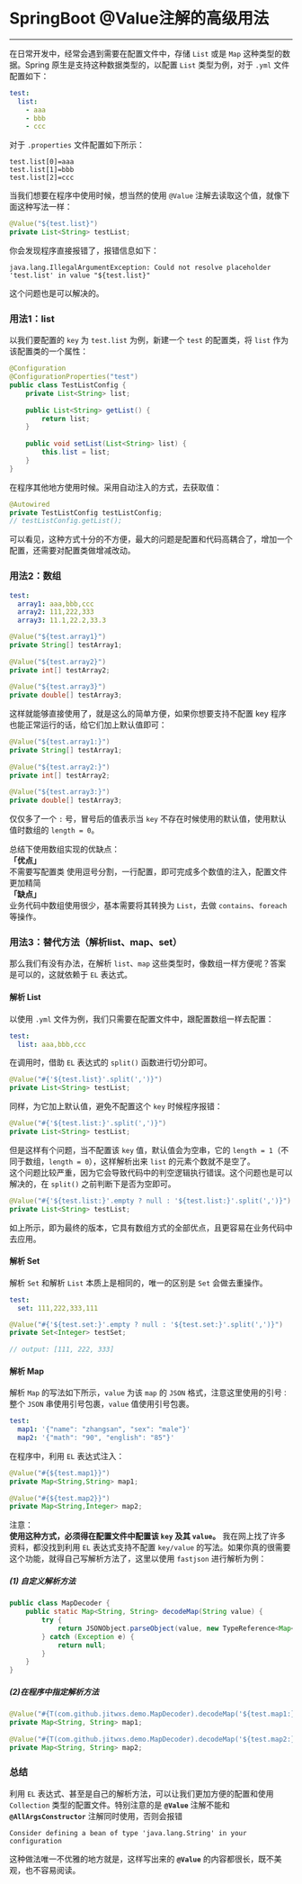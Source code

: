 # SpringBoot @Value注解的高级用法
****
在日常开发中，经常会遇到需要在配置文件中，存储 `List` 或是 `Map` 这种类型的数据。Spring 原生是支持这种数据类型的，以配置 `List` 类型为例，对于 `.yml` 文件配置如下：
```yml
test:  
  list:  
    - aaa  
    - bbb  
    - ccc  
```
对于 `.properties` 文件配置如下所示：
```
test.list[0]=aaa  
test.list[1]=bbb  
test.list[2]=ccc
```
当我们想要在程序中使用时候，想当然的使用 `@Value` 注解去读取这个值，就像下面这种写法一样：
```java
@Value("${test.list}")  
private List<String> testList;  
```
你会发现程序直接报错了，报错信息如下：
```
java.lang.IllegalArgumentException: Could not resolve placeholder 'test.list' in value "${test.list}"  
```
这个问题也是可以解决的。

### 用法1：list
以我们要配置的 `key` 为 `test.list` 为例，新建一个 `test` 的配置类，将 `list` 作为该配置类的一个属性：
```java
@Configuration  
@ConfigurationProperties("test")  
public class TestListConfig {  
    private List<String> list;  
  
    public List<String> getList() {  
        return list;  
    }  
  
    public void setList(List<String> list) {
        this.list = list;  
    }  
}  
```
在程序其他地方使用时候。采用自动注入的方式，去获取值：
```java
@Autowired  
private TestListConfig testListConfig;
// testListConfig.getList();
```
可以看见，这种方式十分的不方便，最大的问题是配置和代码高耦合了，增加一个配置，还需要对配置类做增减改动。

### 用法2：数组
```yml
test:  
  array1: aaa,bbb,ccc  
  array2: 111,222,333  
  array3: 11.1,22.2,33.3
```
```java
@Value("${test.array1}")  
private String[] testArray1;  
  
@Value("${test.array2}")  
private int[] testArray2;  
  
@Value("${test.array3}")  
private double[] testArray3;  
```
这样就能够直接使用了，就是这么的简单方便，如果你想要支持不配置 key 程序也能正常运行的话，给它们加上默认值即可：
```java
@Value("${test.array1:}")  
private String[] testArray1;  
  
@Value("${test.array2:}")  
private int[] testArray2;  
  
@Value("${test.array3:}")  
private double[] testArray3;  
```
仅仅多了一个 `:` 号，冒号后的值表示当 `key` 不存在时候使用的默认值，使用默认值时数组的 `length = 0`。  

总结下使用数组实现的优缺点：  
**「优点」**  
不需要写配置类
使用逗号分割，一行配置，即可完成多个数值的注入，配置文件更加精简  
**「缺点」**  
业务代码中数组使用很少，基本需要将其转换为 `List`，去做 `contains`、`foreach` 等操作。

### 用法3：替代方法（解析list、map、set）
那么我们有没有办法，在解析 `list`、`map` 这些类型时，像数组一样方便呢？答案是可以的，这就依赖于 `EL` 表达式。

#### 解析 List
以使用 `.yml` 文件为例，我们只需要在配置文件中，跟配置数组一样去配置：
```yml
test:  
  list: aaa,bbb,ccc  
```
在调用时，借助 `EL` 表达式的 `split()` 函数进行切分即可。
```java
@Value("#{'${test.list}'.split(',')}")  
private List<String> testList;  
```
同样，为它加上默认值，避免不配置这个 `key` 时候程序报错：
```java
@Value("#{'${test.list:}'.split(',')}")  
private List<String> testList;  
```
但是这样有个问题，当不配置该 `key` 值，默认值会为空串，它的 `length = 1`（不同于数组，`length = 0`），这样解析出来 `list` 的元素个数就不是空了。  
这个问题比较严重，因为它会导致代码中的判空逻辑执行错误。这个问题也是可以解决的，在 `split()` 之前判断下是否为空即可。
```java
@Value("#{'${test.list:}'.empty ? null : '${test.list:}'.split(',')}")  
private List<String> testList;  
```
如上所示，即为最终的版本，它具有数组方式的全部优点，且更容易在业务代码中去应用。

#### 解析 Set
解析 `Set` 和解析 `List` 本质上是相同的，唯一的区别是 `Set` 会做去重操作。
```yml
test:  
  set: 111,222,333,111 
```
```java
@Value("#{'${test.set:}'.empty ? null : '${test.set:}'.split(',')}")  
private Set<Integer> testSet;  
  
// output: [111, 222, 333]  
```
#### 解析 Map
解析 `Map` 的写法如下所示，`value` 为该 `map` 的 `JSON` 格式，注意这里使用的引号`：`整个 `JSON` 串使用引号包裹，`value` 值使用引号包裹。
```yml
test:  
  map1: '{"name": "zhangsan", "sex": "male"}'  
  map2: '{"math": "90", "english": "85"}'  
```
在程序中，利用 `EL` 表达式注入：
```java
@Value("#{${test.map1}}")  
private Map<String,String> map1;  
  
@Value("#{${test.map2}}")  
private Map<String,Integer> map2;  
```
注意：  
**使用这种方式，必须得在配置文件中配置该 `key` 及其 `value`。**
我在网上找了许多资料，都没找到利用 `EL` 表达式支持不配置 `key/value` 的写法。如果你真的很需要这个功能，就得自己写解析方法了，这里以使用 `fastjson` 进行解析为例：  
##### (1) 自定义解析方法
```java
public class MapDecoder {  
    public static Map<String, String> decodeMap(String value) {  
        try {  
            return JSONObject.parseObject(value, new TypeReference<Map<String, String>>(){});  
        } catch (Exception e) {  
            return null;  
        }  
    }  
}  
```
##### (2)在程序中指定解析方法
```java
@Value("#{T(com.github.jitwxs.demo.MapDecoder).decodeMap('${test.map1:}')}")  
private Map<String, String> map1;  
  
@Value("#{T(com.github.jitwxs.demo.MapDecoder).decodeMap('${test.map2:}')}")  
private Map<String, String> map2;  
```
### 总结
利用 `EL` 表达式、甚至是自己的解析方法，可以让我们更加方便的配置和使用 `Collection` 类型的配置文件。特别注意的是 **`@Value`** 注解不能和 **`@AllArgsConstructor`** 注解同时使用，否则会报错
```
Consider defining a bean of type 'java.lang.String' in your configuration  
```
这种做法唯一不优雅的地方就是，这样写出来的 **`@Value`** 的内容都很长，既不美观，也不容易阅读。